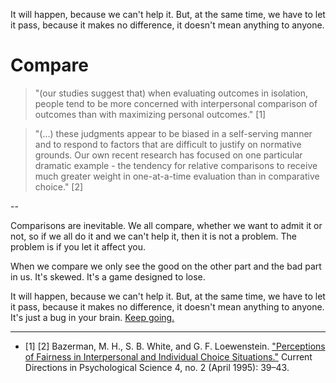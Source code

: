It will happen, because we can't help it. But, at the same time, we have to let it pass, because it makes no difference, it doesn't mean anything to anyone.
# Compare

> "(our studies suggest that) when evaluating outcomes in isolation, people tend to be more concerned with interpersonal comparison of outcomes than with maximizing personal outcomes." [1]

> "(...) these judgments appear to be biased in a self-serving manner and to respond to factors that are difficult to justify on normative grounds. Our own recent research has focused on one particular dramatic example - the tendency for relative comparisons to receive much greater weight in one-at-a-time evaluation than in comparative choice." [2]

--

Comparisons are inevitable. We all compare, whether we want to admit it or not, so if we all do it and we can't help it, then it is not a problem. The problem is if you let it affect you. 

When we compare we only see the good on the other part and the bad part in us. It's skewed. It's a game designed to lose. 

It will happen, because we can't help it. But, at the same time, we have to let it pass, because it makes no difference, it doesn't mean anything to anyone. It's just a bug in your brain. <a href="https://altocode.nl/blog/trajectory" target="_blank">Keep going.</a>  

---

- [1] [2] Bazerman, M. H., S. B. White, and G. F. Loewenstein. <a href="https://www.hbs.edu/faculty/Pages/item.aspx?num=3065" target="_blank">"Perceptions of Fairness in Interpersonal and Individual Choice Situations."</a> Current Directions in Psychological Science 4, no. 2 (April 1995): 39–43.


